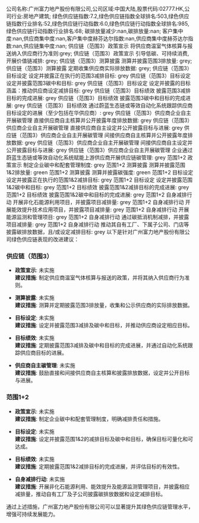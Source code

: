 公司名称:广州富力地产股份有限公司,公司区域:中国大陆,股票代码:02777.HK,公司行业:房地产建筑;        绿色供应链指数:7.2,绿色供应链指数全球排名:503,绿色供应链指数行业排名:52,绿色供应链行动指数:6.0,绿色供应链行动指数全球排名:985,绿色供应链行动指数行业排名:68;        碳排放量减少:nan,碳排放量:nan;        客户集中度:nan,供应商集中度:nan,客户集中度赫芬达尔指数:nan,供应商集中度赫芬达尔指数:nan,供应链集中度:nan;        供应链（范围3）政策宣示 将供应商温室气体核算与报送纳入供应商行为准则:grey;        供应链（范围3）政策宣示 引导低碳、可持续消费,开展价值链减排: grey;        供应链（范围3）测算披露 测算并披露范围3排放量: grey;        供应链（范围3）测算披露 定期收集供应商实际排放数据: grey;        供应链（范围3）目标设定 设定并披露正在执行的范围3减排目标: grey        供应链（范围3）目标设定 设定并披露范围3碳中和目标: grey        供应链（范围3）目标设定 设定并披露的目标涵盖：推动供应商设定减排目标: grey        供应链（范围3）目标绩效 披露范围3减排目标的完成进展: grey        供应链（范围3）目标绩效 披露范围3碳中和目标的完成进展: grey        供应链（范围3）目标绩效 通过蔚蓝生态链或等效自动化系统跟踪供应商目标设定的进展（至少包括在华供应商）: grey        供应链（范围3）供应商企业自主开展碳管理 直接供应商自主核算并公开披露年度排放数据: grey        供应链（范围3）供应商企业自主开展碳管理 直接供应商自主设定并公开披露目标与进展: grey        供应链（范围3）供应商企业自主开展碳管理 间接供应商自主核算并公开披露年度排放数据: grey        供应链（范围3）供应商企业自主开展碳管理 间接供应商自主设定并公开披露目标与进展: grey        供应链（范围3）供应商企业自主开展碳管理 企业通过蔚蓝生态链或等效自动化系统赋能上游供应商开展供应链碳管理: grey        范围1+2 政策宣示 制定企业碳中和配套管理制度: grey        范围1+2 测算披露 测算并披露范围1&2排放量: green        范围1+2 测算披露 测算并披露碳强度: green        范围1+2 目标设定 设定并披露正在执行的范围1&2减排目标: grey        范围1+2 目标设定 设定并披露范围1&2碳中和目标: grey        范围1+2 目标绩效 披露范围1&2减排目标的完成进展: grey        范围1+2 目标绩效 披露范围1&2碳中和目标的完成进展: grey        范围1+2 自身减排行动 开展非化石能源利用项目，并披露项目减排量: grey        范围1+2 自身减排行动 开展能效提升技术应用项目，并披露项目减排量: grey        范围1+2 自身减排行动 开展能源监测和管理项目: grey        范围1+2 自身减排行动 通过碳抵消机制减排，并披露项目减排量: grey        范围1+2 自身减排行动 推动其自有工厂、下属子公司、门店等披露碳排放数据，且/或设定减排目标: grey
以下是针对广州富力地产股份有限公司绿色供应链表现的改进建议：

### 供应链（范围3）

- **政策宣示**: 未实施  
  **建议措施**: 制定供应商温室气体核算与报送的政策，并将其纳入供应商行为准则。

- **测算披露**: 未实施  
  **建议措施**: 测算并定期披露范围3排放量，收集和公示供应商的实际排放数据。

- **目标设定**: 未实施  
  **建议措施**: 设定并披露范围3减排及碳中和目标，并推动供应商设定相应目标。

- **目标绩效**: 未实施  
  **建议措施**: 定期披露范围3减排及碳中和目标的完成进展，并通过自动化系统跟踪供应商目标的进展。

- **供应商自主碳管理**: 未实施  
  **建议措施**: 鼓励直接和间接供应商自主核算和披露排放数据，设定并公开目标与进展。

### 范围1+2

- **政策宣示**: 未实施  
  **建议措施**: 制定企业碳中和配套管理制度，明确减排责任和措施。

- **目标设定**: 未实施  
  **建议措施**: 设定并披露范围1&2的减排目标及碳中和目标，确保目标可量化和可达成。

- **目标绩效**: 未实施  
  **建议措施**: 定期披露范围1&2减排目标的完成进展，并评估目标的有效性。

- **自身减排行动**: 未实施  
  **建议措施**: 开展非化石能源利用、能效提升及能源监测管理项目，并披露相应减排量，推动自有工厂及子公司披露碳排放数据和设定减排目标。

通过上述措施，广州富力地产股份有限公司可以显著提升其绿色供应链管理水平，增强可持续发展能力。